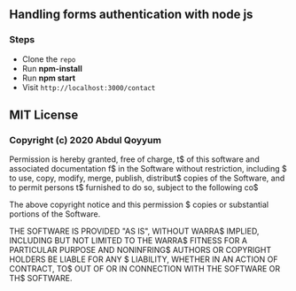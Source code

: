 ## Handling forms authentication with node js

### Steps
- Clone the `repo`
- Run **npm-install**
- Run **npm start**
- Visit  ` http://localhost:3000/contact `


## MIT License

###  Copyright (c) 2020 Abdul Qoyyum

Permission is hereby granted, free of charge, t$
of this software and associated documentation f$
in the Software without restriction, including $
to use, copy, modify, merge, publish, distribut$
copies of the Software, and to permit persons t$
furnished to do so, subject to the following co$

The above copyright notice and this permission $
copies or substantial portions of the Software.

THE SOFTWARE IS PROVIDED "AS IS", WITHOUT WARRA$
IMPLIED, INCLUDING BUT NOT LIMITED TO THE WARRA$
FITNESS FOR A PARTICULAR PURPOSE AND NONINFRING$
AUTHORS OR COPYRIGHT HOLDERS BE LIABLE FOR ANY $
LIABILITY, WHETHER IN AN ACTION OF CONTRACT, TO$
OUT OF OR IN CONNECTION WITH THE SOFTWARE OR TH$
SOFTWARE.
